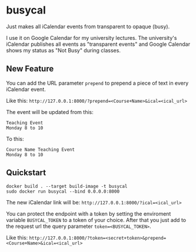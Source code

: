 # busycal
Just makes all iCalendar events from transparent to opaque (busy).

I use it on Google Calendar for my university lectures. The university's iCalendar publishes all events as "transparent events" and Google Calendar shows my status as "Not Busy" during classes.

## New Feature

You can add the URL parameter `prepend` to prepend a piece of text in every iCalendar event.

Like this: `http://127.0.0.1:8000/?prepend=<Course+Name>&ical=<ical_url>`

The event will be updated from this:

```
Teaching Event
Monday 8 to 10
```

To this:


```
Course Name Teaching Event
Monday 8 to 10
```


## Quickstart

```
docker build . --target build-image -t busycal
sudo docker run busycal --bind 0.0.0.0:8000
```

The new iCalendar link will be: `http://127.0.0.1:8000/?ical=<ical_url>`

You can protect the endpoint with a token by setting the enviroment variable `BUSYCAL_TOKEN` to a token of your choice. After that you just add to the request url the query parameter `token=<BUSYCAL_TOKEN>`.

Like this: `http://127.0.0.1:8000/?token=<secret+token>&prepend=<Course+Name>&ical=<ical_url>`

